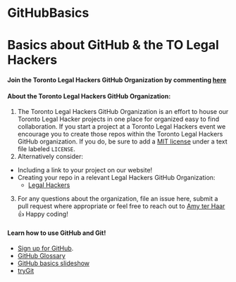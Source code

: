 # GitHubBasics
Basics about GitHub &amp; the TO Legal Hackers
============

#### Join the Toronto Legal Hackers GitHub Organization by commenting [here](https://github.com/TOLegalHackers/GitHubBasics/issues/1)

#### About the Toronto Legal Hackers GitHub Organization:

 1. The Toronto Legal Hackers GitHub Organization is an effort to house our Toronto Legal Hacker projects in one place for organized easy to find collaboration. If you start a project at a Toronto Legal Hackers event we encourage you to create those repos within the Toronto Legal Hackers GitHub organization. If you do, be sure to add a [MIT license](http://choosealicense.com/) under a text file labeled `LICENSE`.
 2. Alternatively consider: 
  * Including a link to your project on our website!  
  * Creating your repo in a relevant Legal Hackers GitHub Organization:
    * [Legal Hackers](https://github.com/legalhackers/) 
 3. For any questions about the organization, file an issue here, submit a pull request where appropriate or feel free to reach out to [Amy ter Haar](https://github.com/aterhaar) :thumbsup: Happy coding! 

#### Learn how to use GitHub and Git!
 
* [Sign up for GitHub](http://github.com).
* [GitHub Glossary](https://help.github.com/articles/github-glossary)
* [GitHub basics slideshow](http://ben.balter.com/open-sourcing-government/#/git)
* [tryGit](http://try.github.io/levels/1/challenges/1)
